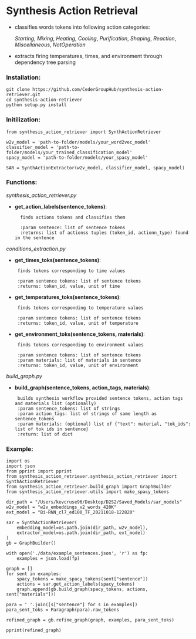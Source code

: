 # Synthesis Action Retrieval

 * classifies words tokens into following action categories:

    *Starting*, *Mixing*, *Heating*, *Cooling*, *Purification*, *Shaping*, *Reaction*, *Miscellaneous*, *NotOperation*

 * extracts firing temperatures, times, and environment through dependency tree parsing
 
### Installation:
```
git clone https://github.com/CederGroupHub/synthesis-action-retriever.git
cd synthesis-action-retriever
python setup.py install
```

### Initilization:
```
from synthesis_action_retriever import SynthActionRetriever

w2v_model = 'path-to-folder/models/your_word2vec_model'
classifier_model = 'path-to-folder/models/your_trained_classification_model'
spacy_model = 'path-to-folder/models/your_spacy_model'

SAR = SynthActionExtractor(w2v_model, classifier_model, spacy_model)
```

### Functions:

_synthesis_action_retriever.py_

 * **get_action_labels(sentence_tokens)**:

         finds actions tokens and classifies them

         :param sentence: list of sentence tokens
         :returns: list of actionss tuples (token_id, actionn_type) found in the sentence

_conditions_extraction.py_

 * **get_times_toks(sentence_tokens)**:
 
        finds tokens corresponding to time values
        
        :param sentence tokens: list of sentence tokens
        :returns: token_id, value, unit of time
       
 * **get_temperatures_toks(sentence_tokens)**:
 
        finds tokens corresponding to temperature values
        
        :param sentence tokens: list of sentence tokens
        :returns: token_id, value, unit of temperature
        
 * **get_environment_toks(sentence_tokens, materials)**:
 
        finds tokens corresponding to environment values
        
        :param sentence tokens: list of sentence tokens
        :param materials: list of materials in sentence
        :returns: token_id, value, unit of environment 
        
_build_graph.py_

 * **build_graph(sentence_tokens, action_tags, materials)**:
 
        builds synthesis workflow provided sentence tokens, action tags and materials list (optionally)
        :param sentence_tokens: list of strings
        :param action_tags: list of strings of same length as sentence_tokens
        :param materials: (optional) list of {"text": material, "tok_ids": list of tok ids in sentence}
        :return: list of dict        

### Example:
```
import os
import json
from pprint import pprint
from synthesis_action_retriever.synthesis_action_retriever import SynthActionRetriever
from synthesis_action_retriever.build_graph import GraphBuilder
from synthesis_action_retriever.utils import make_spacy_tokens

dir_path = "/Users/kevcruse96/Desktop/D2S2/Saved_Models/sar_models"
w2v_model = "w2v_embeddings_v2_words_420K"
ext_model = "Bi-RNN_cl7_ed100_TF_20211018-122820"

sar = SynthActionRetriever(
    embedding_model=os.path.join(dir_path, w2v_model),
    extractor_model=os.path.join(dir_path, ext_model)
)
gb = GraphBuilder()

with open('./data/example_sentences.json', 'r') as fp:
    examples = json.load(fp)

graph = []
for sent in examples:
    spacy_tokens = make_spacy_tokens(sent["sentence"])
    actions = sar.get_action_labels(spacy_tokens)
    graph.append(gb.build_graph(spacy_tokens, actions, sent["materials"]))

para = ' '.join([s["sentence"] for s in examples])
para_sent_toks = Paragraph(para).raw_tokens

refined_graph = gb.refine_graph(graph, examples, para_sent_toks)

pprint(refined_graph)
```